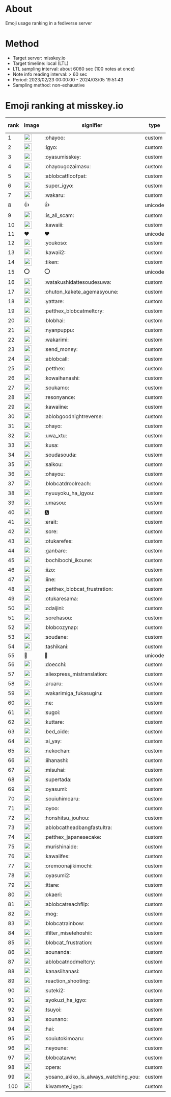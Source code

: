 # About
Emoji usage ranking in a fediverse server

# Method
- Target server: misskey.io
- Target timeline: local (LTL)
- LTL sampling interval: about 6060 sec (100 notes at once)
- Note info reading interval: > 60 sec
- Period: 2023/02/23 00:00:00 - 2024/03/05 19:51:43 
- Sampling method: non-exhaustive

# Emoji ranking at misskey.io

|rank|image|signifier|type|frequency score|
|----|----|----|----|----|
|1|<img height="24" src="https://misskey.io/emoji/ohayoo.webp">|:ohayoo:|custom|167647|
|2|<img height="24" src="https://misskey.io/emoji/igyo.webp">|:igyo:|custom|114009|
|3|<img height="24" src="https://misskey.io/emoji/oyasumisskey.webp">|:oyasumisskey:|custom|72788|
|4|<img height="24" src="https://misskey.io/emoji/ohayougozaimasu.webp">|:ohayougozaimasu:|custom|41235|
|5|<img height="24" src="https://misskey.io/emoji/ablobcatfloofpat.webp">|:ablobcatfloofpat:|custom|33274|
|6|<img height="24" src="https://misskey.io/emoji/super_igyo.webp">|:super_igyo:|custom|32051|
|7|<img height="24" src="https://misskey.io/emoji/wakaru.webp">|:wakaru:|custom|29029|
|8|👍|👍|unicode|24493|
|9|<img height="24" src="https://misskey.io/emoji/is_all_scam.webp">|:is_all_scam:|custom|23445|
|10|<img height="24" src="https://misskey.io/emoji/kawaiii.webp">|:kawaiii:|custom|21874|
|11|❤|❤|unicode|20047|
|12|<img height="24" src="https://misskey.io/emoji/youkoso.webp">|:youkoso:|custom|19605|
|13|<img height="24" src="https://misskey.io/emoji/kawaii2.webp">|:kawaii2:|custom|18813|
|14|<img height="24" src="https://misskey.io/emoji/tiken.webp">|:tiken:|custom|17046|
|15|⭕|⭕|unicode|16395|
|16|<img height="24" src="https://misskey.io/emoji/watakushidattesoudesuwa.webp">|:watakushidattesoudesuwa:|custom|16202|
|17|<img height="24" src="https://misskey.io/emoji/ohuton_kakete_agemasyoune.webp">|:ohuton_kakete_agemasyoune:|custom|16094|
|18|<img height="24" src="https://misskey.io/emoji/yattare.webp">|:yattare:|custom|15749|
|19|<img height="24" src="https://misskey.io/emoji/petthex_blobcatmeltcry.webp">|:petthex_blobcatmeltcry:|custom|15697|
|20|<img height="24" src="https://misskey.io/emoji/blobhai.webp">|:blobhai:|custom|15097|
|21|<img height="24" src="https://misskey.io/emoji/nyanpuppu.webp">|:nyanpuppu:|custom|14285|
|22|<img height="24" src="https://misskey.io/emoji/wakarimi.webp">|:wakarimi:|custom|14237|
|23|<img height="24" src="https://misskey.io/emoji/send_money.webp">|:send_money:|custom|13212|
|24|<img height="24" src="https://misskey.io/emoji/ablobcall.webp">|:ablobcall:|custom|13004|
|25|<img height="24" src="https://misskey.io/emoji/petthex.webp">|:petthex:|custom|12485|
|26|<img height="24" src="https://misskey.io/emoji/kowaihanashi.webp">|:kowaihanashi:|custom|12473|
|27|<img height="24" src="https://misskey.io/emoji/soukamo.webp">|:soukamo:|custom|11258|
|28|<img height="24" src="https://misskey.io/emoji/resonyance.webp">|:resonyance:|custom|11208|
|29|<img height="24" src="https://misskey.io/emoji/kawaiine.webp">|:kawaiine:|custom|11192|
|30|<img height="24" src="https://misskey.io/emoji/ablobgoodnightreverse.webp">|:ablobgoodnightreverse:|custom|10739|
|31|<img height="24" src="https://misskey.io/emoji/ohayo.webp">|:ohayo:|custom|10640|
|32|<img height="24" src="https://misskey.io/emoji/uwa_xtu.webp">|:uwa_xtu:|custom|10138|
|33|<img height="24" src="https://misskey.io/emoji/kusa.webp">|:kusa:|custom|9863|
|34|<img height="24" src="https://misskey.io/emoji/soudasouda.webp">|:soudasouda:|custom|9833|
|35|<img height="24" src="https://misskey.io/emoji/saikou.webp">|:saikou:|custom|9377|
|36|<img height="24" src="https://misskey.io/emoji/ohayou.webp">|:ohayou:|custom|9095|
|37|<img height="24" src="https://misskey.io/emoji/blobcatdroolreach.webp">|:blobcatdroolreach:|custom|8464|
|38|<img height="24" src="https://misskey.io/emoji/nyuuyoku_ha_igyou.webp">|:nyuuyoku_ha_igyou:|custom|8259|
|39|<img height="24" src="https://misskey.io/emoji/umasou.webp">|:umasou:|custom|7912|
|40|<img height="24" src="https://misskey.io/emoji/a.webp">|:a:|custom|7839|
|41|<img height="24" src="https://misskey.io/emoji/erait.webp">|:erait:|custom|7583|
|42|<img height="24" src="https://misskey.io/emoji/sore.webp">|:sore:|custom|7391|
|43|<img height="24" src="https://misskey.io/emoji/otukarefes.webp">|:otukarefes:|custom|7218|
|44|<img height="24" src="https://misskey.io/emoji/ganbare.webp">|:ganbare:|custom|7148|
|45|<img height="24" src="https://misskey.io/emoji/bochibochi_ikoune.webp">|:bochibochi_ikoune:|custom|7030|
|46|<img height="24" src="https://misskey.io/emoji/iizo.webp">|:iizo:|custom|7029|
|47|<img height="24" src="https://misskey.io/emoji/iine.webp">|:iine:|custom|6927|
|48|<img height="24" src="https://misskey.io/emoji/petthex_blobcat_frustration.webp">|:petthex_blobcat_frustration:|custom|6924|
|49|<img height="24" src="https://misskey.io/emoji/otukaresama.webp">|:otukaresama:|custom|6744|
|50|<img height="24" src="https://misskey.io/emoji/odaijini.webp">|:odaijini:|custom|6482|
|51|<img height="24" src="https://misskey.io/emoji/sorehasou.webp">|:sorehasou:|custom|6411|
|52|<img height="24" src="https://misskey.io/emoji/blobcozynap.webp">|:blobcozynap:|custom|6066|
|53|<img height="24" src="https://misskey.io/emoji/soudane.webp">|:soudane:|custom|5925|
|54|<img height="24" src="https://misskey.io/emoji/tashikani.webp">|:tashikani:|custom|5906|
|55|🎉|🎉|unicode|5564|
|56|<img height="24" src="https://misskey.io/emoji/doecchi.webp">|:doecchi:|custom|5526|
|57|<img height="24" src="https://misskey.io/emoji/aliexpress_mistranslation.webp">|:aliexpress_mistranslation:|custom|5460|
|58|<img height="24" src="https://misskey.io/emoji/aruaru.webp">|:aruaru:|custom|5450|
|59|<img height="24" src="https://misskey.io/emoji/wakarimiga_fukasugiru.webp">|:wakarimiga_fukasugiru:|custom|5384|
|60|<img height="24" src="https://misskey.io/emoji/ne.webp">|:ne:|custom|5372|
|61|<img height="24" src="https://misskey.io/emoji/sugoi.webp">|:sugoi:|custom|5229|
|62|<img height="24" src="https://misskey.io/emoji/kuttare.webp">|:kuttare:|custom|5202|
|63|<img height="24" src="https://misskey.io/emoji/bed_oide.webp">|:bed_oide:|custom|5112|
|64|<img height="24" src="https://misskey.io/emoji/ai_yay.webp">|:ai_yay:|custom|5070|
|65|<img height="24" src="https://misskey.io/emoji/nekochan.webp">|:nekochan:|custom|4927|
|66|<img height="24" src="https://misskey.io/emoji/iihanashi.webp">|:iihanashi:|custom|4874|
|67|<img height="24" src="https://misskey.io/emoji/misuhai.webp">|:misuhai:|custom|4862|
|68|<img height="24" src="https://misskey.io/emoji/supertada.webp">|:supertada:|custom|4829|
|69|<img height="24" src="https://misskey.io/emoji/oyasumi.webp">|:oyasumi:|custom|4796|
|70|<img height="24" src="https://misskey.io/emoji/souiuhimoaru.webp">|:souiuhimoaru:|custom|4723|
|71|<img height="24" src="https://misskey.io/emoji/oyoo.webp">|:oyoo:|custom|4679|
|72|<img height="24" src="https://misskey.io/emoji/honshitsu_jouhou.webp">|:honshitsu_jouhou:|custom|4648|
|73|<img height="24" src="https://misskey.io/emoji/ablobcatheadbangfastultra.webp">|:ablobcatheadbangfastultra:|custom|4626|
|74|<img height="24" src="https://misskey.io/emoji/petthex_japanesecake.webp">|:petthex_japanesecake:|custom|4552|
|75|<img height="24" src="https://misskey.io/emoji/murishinaide.webp">|:murishinaide:|custom|4509|
|76|<img height="24" src="https://misskey.io/emoji/kawaiifes.webp">|:kawaiifes:|custom|4385|
|77|<img height="24" src="https://misskey.io/emoji/oremoonajikimochi.webp">|:oremoonajikimochi:|custom|4216|
|78|<img height="24" src="https://misskey.io/emoji/oyasumi2.webp">|:oyasumi2:|custom|4151|
|79|<img height="24" src="https://misskey.io/emoji/ittare.webp">|:ittare:|custom|4058|
|80|<img height="24" src="https://misskey.io/emoji/okaeri.webp">|:okaeri:|custom|4011|
|81|<img height="24" src="https://misskey.io/emoji/ablobcatreachflip.webp">|:ablobcatreachflip:|custom|3948|
|82|<img height="24" src="https://misskey.io/emoji/mog.webp">|:mog:|custom|3905|
|83|<img height="24" src="https://misskey.io/emoji/blobcatrainbow.webp">|:blobcatrainbow:|custom|3866|
|84|<img height="24" src="https://misskey.io/emoji/ifilter_misetehoshii.webp">|:ifilter_misetehoshii:|custom|3801|
|85|<img height="24" src="https://misskey.io/emoji/blobcat_frustration.webp">|:blobcat_frustration:|custom|3767|
|86|<img height="24" src="https://misskey.io/emoji/sounanda.webp">|:sounanda:|custom|3713|
|87|<img height="24" src="https://misskey.io/emoji/ablobcatnodmeltcry.webp">|:ablobcatnodmeltcry:|custom|3696|
|88|<img height="24" src="https://misskey.io/emoji/kanasiihanasi.webp">|:kanasiihanasi:|custom|3598|
|89|<img height="24" src="https://misskey.io/emoji/reaction_shooting.webp">|:reaction_shooting:|custom|3572|
|90|<img height="24" src="https://misskey.io/emoji/suteki2.webp">|:suteki2:|custom|3548|
|91|<img height="24" src="https://misskey.io/emoji/syokuzi_ha_igyo.webp">|:syokuzi_ha_igyo:|custom|3495|
|92|<img height="24" src="https://misskey.io/emoji/tsuyoi.webp">|:tsuyoi:|custom|3450|
|93|<img height="24" src="https://misskey.io/emoji/sounano.webp">|:sounano:|custom|3426|
|94|<img height="24" src="https://misskey.io/emoji/hai.webp">|:hai:|custom|3379|
|95|<img height="24" src="https://misskey.io/emoji/souiutokimoaru.webp">|:souiutokimoaru:|custom|3378|
|96|<img height="24" src="https://misskey.io/emoji/neyoune.webp">|:neyoune:|custom|3344|
|97|<img height="24" src="https://misskey.io/emoji/blobcataww.webp">|:blobcataww:|custom|3239|
|98|<img height="24" src="https://misskey.io/emoji/opera.webp">|:opera:|custom|3226|
|99|<img height="24" src="https://misskey.io/emoji/yosano_akiko_is_always_watching_you.webp">|:yosano_akiko_is_always_watching_you:|custom|3194|
|100|<img height="24" src="https://misskey.io/emoji/kiwamete_igyo.webp">|:kiwamete_igyo:|custom|3102|
